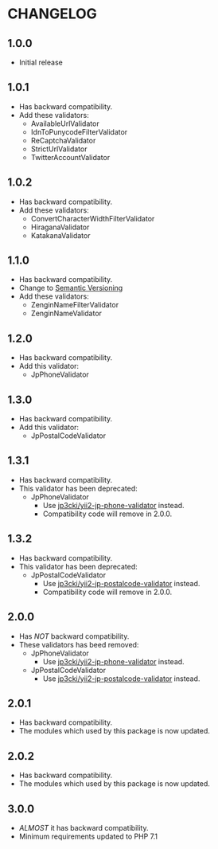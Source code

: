 CHANGELOG
=========

1.0.0
-----

* Initial release

1.0.1
-----

* Has backward compatibility.
* Add these validators:
    - AvailableUrlValidator
    - IdnToPunycodeFilterValidator
    - ReCaptchaValidator
    - StrictUrlValidator
    - TwitterAccountValidator

1.0.2
-----

* Has backward compatibility.
* Add these validators:
    - ConvertCharacterWidthFilterValidator
    - HiraganaValidator
    - KatakanaValidator

1.1.0
-----

* Has backward compatibility.
* Change to [Semantic Versioning](http://semver.org/)
* Add these validators:
    - ZenginNameFilterValidator
    - ZenginNameValidator

1.2.0
-----

* Has backward compatibility.
* Add this validator:
    - JpPhoneValidator

1.3.0
-----

* Has backward compatibility.
* Add this validator:
    - JpPostalCodeValidator

1.3.1
-----

* Has backward compatibility.
* This validator has been deprecated:
    - JpPhoneValidator
        - Use [jp3cki/yii2-jp-phone-validator](https://github.com/fetus-hina/yii2-jp-phone-validator) instead.
        - Compatibility code will remove in 2.0.0.

1.3.2
-----

* Has backward compatibility.
* This validator has been deprecated:
    - JpPostalCodeValidator
        - Use [jp3cki/yii2-jp-postalcode-validator](https://github.com/fetus-hina/yii2-jp-postalcode-validator) instead.
        - Compatibility code will remove in 2.0.0.

2.0.0
-----

* Has *NOT* backward compatibility.
* These validators has beed removed:
    - JpPhoneValidator
        - Use [jp3cki/yii2-jp-phone-validator](https://github.com/fetus-hina/yii2-jp-phone-validator) instead.
    - JpPostalCodeValidator
        - Use [jp3cki/yii2-jp-postalcode-validator](https://github.com/fetus-hina/yii2-jp-postalcode-validator) instead.

2.0.1
-----

* Has backward compatibility.
* The modules which used by this package is now updated.

2.0.2
-----

* Has backward compatibility.
* The modules which used by this package is now updated.

3.0.0
-----

* *ALMOST* it has backward compatibility.
* Minimum requirements updated to PHP 7.1

